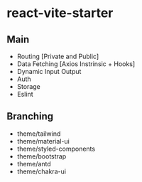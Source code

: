# react-vite-starter

## Main

- Routing [Private and Public]
- Data Fetching [Axios Instrinsic + Hooks]
- Dynamic Input Output
- Auth
- Storage
- Eslint

## Branching

- theme/tailwind
- theme/material-ui
- theme/styled-components
- theme/bootstrap
- theme/antd
- theme/chakra-ui
